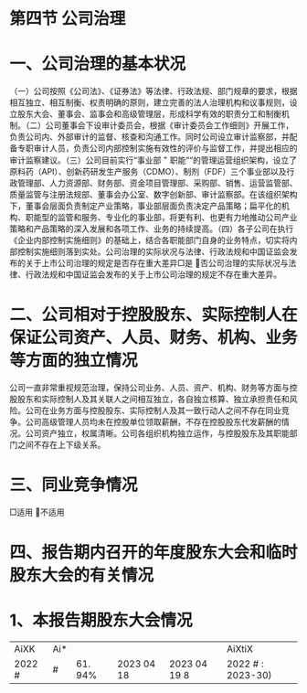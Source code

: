 # 第四节 公司治理

# 一、公司治理的基本状况

（一）公司按照《公司法》、《证券法》等法律、行政法规、部门规章的要求，根据相互独立、相互制衡、权责明确的原则，建立完善的法人治理机构和议事规则，设立股东大会、董事会、监事会和高级管理层，形成科学有效的职责分工和制衡机制。（二）公司董事会下设审计委员会，根据《审计委员会工作细则》开展工作，负责公司内、外部审计的监督、核查和沟通工作。同时公司设立审计监察部，并配备专职审计人员，负责公司内部控制实施有效性的评价与监督工作，并提出相应的审计监察建议。（三）公司目前实行“事业部 $^ +$ 职能””的管理运营组织架构，设立了原料药（API）、创新药研发生产服务（CDMO）、制剂（FDF）三个事业部以及行政管理部、人力资源部、财务部、资金项目管理部、采购部、销售、运营监管部、质量监管与注册法规部、董事会办公室、数字创新部、审计监察部。在该组织架构下，董事会层面负责制定产业策略，事业部层面负责决定产品策略；扁平化的机构、职能型的监管和服务、专业化的事业部，将更有利、也更有力地推动公司产业策略和产品策略的深入发展和各项工作、业务的持续提高。（四）各子公司在执行《企业内部控制实施细则》的基础上，结合各职能部门自身的业务特点，切实将内部控制实施细则落到实处。公司治理的实际状况与法律、行政法规和中国证监会发布的关于上市公司治理的规定是否存在重大差异□是 否公司治理的实际状况与法律、行政法规和中国证监会发布的关于上市公司治理的规定不存在重大差异。

# 二、公司相对于控股股东、实际控制人在保证公司资产、人员、财务、机构、业务等方面的独立情况

公司一直非常重视规范治理，保持公司业务、人员、资产、机构、财务等方面与控股股东和实际控制人及其关联人之间相互独立，各自独立核算、独立承担责任和风险。公司在业务方面与控股股东、实际控制人及其一致行动人之间不存在同业竞争。公司高级管理人员均未在控股单位领取薪酬，不存在控股股东代发薪酬的情况。公司资产独立，权属清晰。公司各组织机构独立运作，与控股股东及其职能部门之间不存在上下级关系。

# 三、同业竞争情况

□适用 不适用

# 四、报告期内召开的年度股东大会和临时股东大会的有关情况

# 1、本报告期股东大会情况

<table><tr><td>AiXK</td><td>Ai*</td><td></td><td></td><td></td><td>AiXtiX</td></tr><tr><td>2022 #</td><td>#</td><td>61. 94%</td><td>2023  04  18</td><td>2023  04  19 8</td><td>2022 # : 2023-30)</td></tr></table>